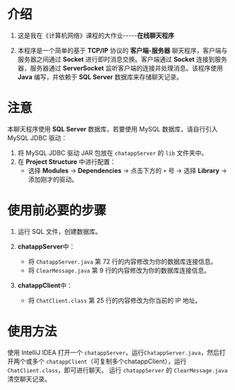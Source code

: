 # 介绍

1. 这是我在《计算机网络》课程的大作业-----**在线聊天程序**

2. 本程序是一个简单的基于 **TCP/IP** 协议的 **客户端-服务器** 聊天程序，客户端与服务器之间通过 **Socket** 进行即时消息交换。客户端通过 **Socket** 连接到服务器，服务器通过 **ServerSocket** 监听客户端的连接并处理消息。该程序使用 **Java** 编写，并依赖于 **SQL Server** 数据库来存储聊天记录。



# 注意

本聊天程序使用 **SQL Server** 数据库，若要使用 MySQL 数据库，请自行引入 MySQL JDBC 驱动：

1. 将 MySQL JDBC 驱动 JAR 包放在 `chatappServer` 的 `lib` 文件夹中。
2. 在 **Project Structure** 中进行配置：
   - 选择 **Modules** -> **Dependencies** -> 点击下方的 `+` 号 -> 选择 **Library** -> 添加刚才的驱动。



# 使用前必要的步骤

1. 运行 SQL 文件，创建数据库。

2. **chatappServer**中：
   - 将 `ChatappServer.java` 第 72 行的内容修改为你的数据库连接信息。
   - 将 `ClearMessage.java` 第 9 行的内容修改为你的数据库连接信息。

3. **chatappClient**中：
   - 将 `ChatClient.class` 第 25 行的内容修改为你当前的 IP 地址。



# 使用方法

使用 IntelliJ IDEA 打开一个 `chatappServer`，运行`ChatappServer.java`，然后打开两个或多个 `chatappClient`（可复制多个chatappClient），运行`ChatClient.class`，即可进行聊天。
运行 `chatappServer` 的 `ClearMessage.java` 清空聊天记录。